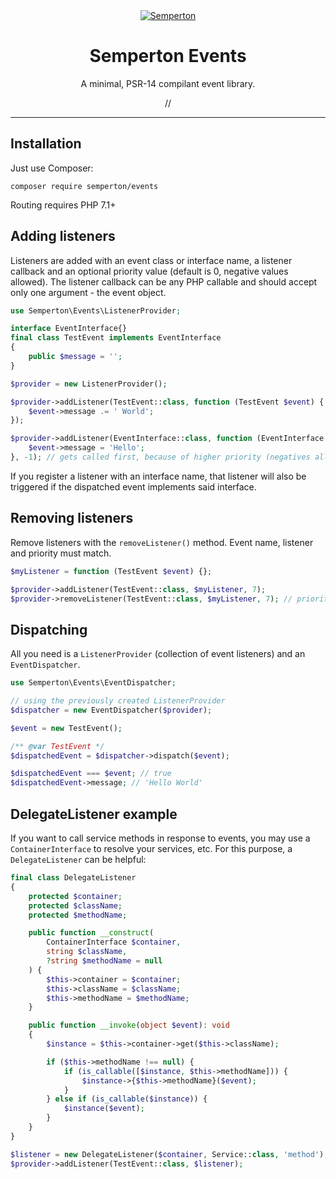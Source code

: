 <div align="center">
<a href="https://github.com/semperton">
<img src="https://avatars0.githubusercontent.com/u/76976189?s=140" alt="Semperton">
</a>
<h1>Semperton Events</h1>
<p>A minimal, PSR-14 compilant event library.</p>
//
</div>

<hr>

## Installation

Just use Composer:

```
composer require semperton/events
```
Routing requires PHP 7.1+

## Adding listeners

Listeners are added with an event class or interface name, a listener callback and an optional priority value (default is 0, negative values allowed). The listener callback can be any PHP callable and should accept only one argument - the event object.
```php
use Semperton\Events\ListenerProvider;

interface EventInterface{}
final class TestEvent implements EventInterface
{
	public $message = '';
}

$provider = new ListenerProvider();

$provider->addListener(TestEvent::class, function (TestEvent $event) {
	$event->message .= ' World';
});

$provider->addListener(EventInterface::class, function (EventInterface $event) {
	$event->message = 'Hello';
}, -1); // gets called first, because of higher priority (negatives allowed)
```
If you register a listener with an interface name, that listener will also be triggered if the dispatched event implements said interface.

## Removing listeners

Remove listeners with the ```removeListener()``` method. Event name, listener and priority must match.
```php
$myListener = function (TestEvent $event) {};

$provider->addListener(TestEvent::class, $myListener, 7);
$provider->removeListener(TestEvent::class, $myListener, 7); // priority must match too
```

## Dispatching

All you need is a ```ListenerProvider``` (collection of event listeners) and an ```EventDispatcher```.
```php
use Semperton\Events\EventDispatcher;

// using the previously created ListenerProvider
$dispatcher = new EventDispatcher($provider);

$event = new TestEvent();

/** @var TestEvent */
$dispatchedEvent = $dispatcher->dispatch($event);

$dispatchedEvent === $event; // true
$dispatchedEvent->message; // 'Hello World'
```

## DelegateListener example

If you want to call service methods in response to events, you may use a ```ContainerInterface``` to resolve your services, etc. For this purpose, a ```DelegateListener``` can be helpful:
```php
final class DelegateListener
{
	protected $container;
	protected $className;
	protected $methodName;

	public function __construct(
		ContainerInterface $container,
		string $className,
		?string $methodName = null
	) {
		$this->container = $container;
		$this->className = $className;
		$this->methodName = $methodName;
	}

	public function __invoke(object $event): void
	{
		$instance = $this->container->get($this->className);

		if ($this->methodName !== null) {
			if (is_callable([$instance, $this->methodName])) {
				$instance->{$this->methodName}($event);
			}
		} else if (is_callable($instance)) {
			$instance($event);
		}
	}
}

$listener = new DelegateListener($container, Service::class, 'method');
$provider->addListener(TestEvent::class, $listener);
```